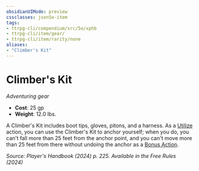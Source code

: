 ```yaml
---
obsidianUIMode: preview
cssclasses: json5e-item
tags:
- ttrpg-cli/compendium/src/5e/xphb
- ttrpg-cli/item/gear/
- ttrpg-cli/item/rarity/none
aliases: 
- "Climber's Kit"
---
```

# Climber's Kit
*Adventuring gear*  

- **Cost**: 25 gp
- **Weight**: 12.0 lbs.

A Climber's Kit includes boot tips, gloves, pitons, and a harness. As a [Utilize](actions.md#Utilize) action, you can use the Climber's Kit to anchor yourself; when you do, you can't fall more than 25 feet from the anchor point, and you can't move more than 25 feet from there without undoing the anchor as a [Bonus Action](bonus-action-xphb.md).

*Source: Player's Handbook (2024) p. 225. Available in the Free Rules (2024)*